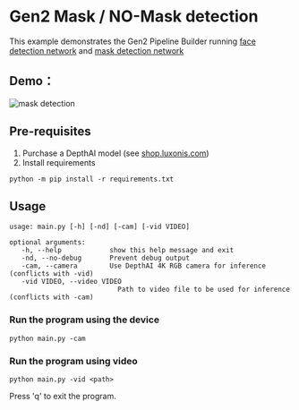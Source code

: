 # Gen2 Mask / NO-Mask detection

This example demonstrates the Gen2 Pipeline Builder running [face detection network](https://docs.openvinotoolkit.org/2019_R1/_face_detection_retail_0004_description_face_detection_retail_0004.html) and [mask detection network](https://github.com/sbdcv/sbd_mask)

## Demo：

![mask detection](media/mask-detection.gif)

## Pre-requisites

1. Purchase a DepthAI model (see [shop.luxonis.com](https://shop.luxonis.com/))
2. Install requirements
```
python -m pip install -r requirements.txt
```

## Usage

```
usage: main.py [-h] [-nd] [-cam] [-vid VIDEO]

optional arguments:
   -h, --help            show this help message and exit
   -nd, --no-debug       Prevent debug output
   -cam, --camera        Use DepthAI 4K RGB camera for inference (conflicts with -vid)
   -vid VIDEO, --video VIDEO
                           Path to video file to be used for inference (conflicts with -cam)
```

### Run the program using the device

```
python main.py -cam
```

### Run the program using video
   
```   
python main.py -vid <path>
```

Press 'q' to exit the program.